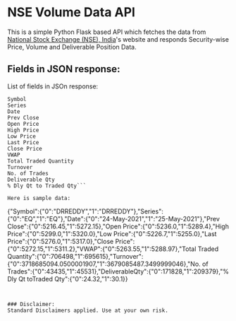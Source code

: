 # NSE Volume Data API 
This is a simple Python Flask based API which fetches the data from [National Stock Exchange (NSE), India](https://www1.nseindia.com/products/content/equities/equities/eq_security.htm)'s website and responds Security-wise Price, Volume and Deliverable Position Data. 


## Fields in JSON response:

List of fields in JSOn response: 
```
Symbol
Series
Date
Prev Close
Open Price
High Price
Low Price
Last Price
Close Price
VWAP
Total Traded Quantity
Turnover
No. of Trades
Deliverable Qty
% Dly Qt to Traded Qty```

Here is sample data: 

```
{"Symbol":{"0":"DRREDDY","1":"DRREDDY"},"Series":{"0":"EQ","1":"EQ"},"Date":{"0":"24-May-2021","1":"25-May-2021"},"Prev Close":{"0":5216.45,"1":5272.15},"Open Price":{"0":5236.0,"1":5289.4},"High Price":{"0":5299.0,"1":5320.0},"Low Price":{"0":5226.7,"1":5255.0},"Last Price":{"0":5276.0,"1":5317.0},"Close Price":{"0":5272.15,"1":5311.2},"VWAP":{"0":5263.55,"1":5288.97},"Total Traded Quantity":{"0":706498,"1":695615},"Turnover":{"0":3718685094.0500001907,"1":3679085487.3499999046},"No. of Trades":{"0":43435,"1":45531},"DeliverableQty":{"0":171828,"1":209379},"% Dly Qt toTraded Qty":{"0":24.32,"1":30.1}}
```


### Disclaimer: 
Standard Disclaimers applied. Use at your own risk. 
